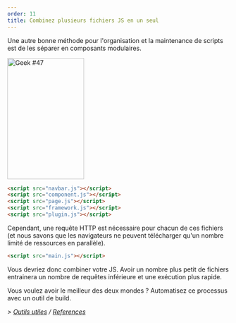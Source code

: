 ```yaml
---
order: 11
title: Combinez plusieurs fichiers JS en un seul
---
```


Une autre bonne méthode pour l'organisation et la maintenance de scripts est de les séparer en composants modulaires.

<div class="img-right">
<img id="geek-47" class="icos-geek" src="https://browserdiet.com/en/assets/img/47.png" alt="Geek #47" width="174" height="275" />
</div>

```html
<script src="navbar.js"></script>
<script src="component.js"></script>
<script src="page.js"></script>
<script src="framework.js"></script>
<script src="plugin.js"></script>
```

Cependant, une requête HTTP est nécessaire pour chacun de ces fichiers (et nous savons que les navigateurs ne peuvent télécharger qu'un nombre limité de ressources en parallèle).

```html
<script src="main.js"></script>
```

Vous devriez donc combiner votre JS. Avoir un nombre plus petit de fichiers entrainera un nombre de requêtes inférieure et une exécution plus rapide.

Vous voulez avoir le meilleur des deux mondes ? Automatisez ce processus avec un outil de build.

*> [Outils utiles](https://github.com/zenorocha/browser-diet/wiki/Tools#wiki-combine-multiple-js-files-into-one) / [References](https://github.com/zenorocha/browser-diet/wiki/References#combine-multiple-js-files-into-one)*
